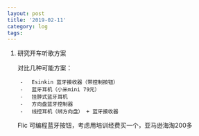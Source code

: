 ```yaml
---
layout: post
title: '2019-02-11'
category: log
tags: 
---
```


1. 研究开车听歌方案  

	对比几种可能方案：
	
		⁃	Esinkin 蓝牙接收器（带控制按钮）
		⁃	蓝牙耳机（小米mini 79元）
		⁃	挂脖式蓝牙耳机
		⁃	方向盘蓝牙控制器
		⁃	线控耳机（绑方向盘） + 蓝牙接收器
	
	Flic 可编程蓝牙按钮，考虑用培训经费买一个，亚马逊海淘200多